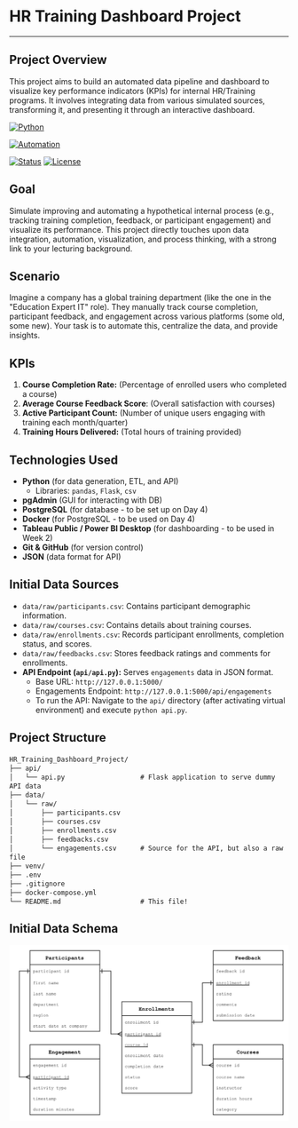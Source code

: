 # HR Training Dashboard Project
---
## Project Overview
This project aims to build an automated data pipeline and dashboard to visualize key performance indicators (KPIs) for internal HR/Training programs. It involves integrating data from various simulated sources, transforming it, and presenting it through an interactive dashboard.

[![Python](https://img.shields.io/badge/Python-3.12.6-blue.svg)](https://www.python.org/)
<!-- [![Cloud](https://img.shields.io/badge/Cloud-GCP-blue.svg)](https://cloud.google.com/) -->
<!-- [![Database](https://img.shields.io/badge/Database-BigQuery-orange.svg)](https://cloud.google.com/bigquery) -->
[![Automation](https://img.shields.io/badge/Automation-GitHub_Actions-yellow.svg)](https://github.com/features/actions)
<!-- [![Orchestration](https://img.shields.io/badge/Orchestration-Terraform-purple.svg)](https://www.terraform.io/) -->
<!-- [![Transformation](https://img.shields.io/badge/Transformation-DBT-red.svg)](https://www.getdbt.com/) -->
<!-- [![Visualization](https://img.shields.io/badge/Visualization-Looker-pink.svg)](https://cloud.google.com/looker) -->
[![Status](https://img.shields.io/badge/Status-Active-green.svg)](https://github.com/)
[![License](https://img.shields.io/badge/License-MIT-blue.svg)](https://opensource.org/licenses/MIT)

## Goal
Simulate improving and automating a hypothetical internal process (e.g., tracking training completion, feedback, or participant engagement) and visualize its performance. This project directly touches upon data integration, automation, visualization, and process thinking, with a strong link to your lecturing background.

## Scenario
Imagine a company has a global training department (like the one in the "Education Expert IT" role). They manually track course completion, participant feedback, and engagement across various platforms (some old, some new). Your task is to automate this, centralize the data, and provide insights.

## KPIs
1. **Course Completion Rate:** (Percentage of enrolled users who completed a course)
2. **Average Course Feedback Score**: (Overall satisfaction with courses)
3. **Active Participant Count:** (Number of unique users engaging with training each month/quarter)
4. **Training Hours Delivered:** (Total hours of training provided)

## Technologies Used
* **Python** (for data generation, ETL, and API)
    * Libraries: `pandas`, `Flask`, `csv`
* **pgAdmin** (GUI for interacting with DB)
* **PostgreSQL** (for database - to be set up on Day 4)
* **Docker** (for PostgreSQL - to be used on Day 4)
* **Tableau Public / Power BI Desktop** (for dashboarding - to be used in Week 2)
* **Git & GitHub** (for version control)
* **JSON** (data format for API)

## Initial Data Sources
* `data/raw/participants.csv`: Contains participant demographic information.
* `data/raw/courses.csv`: Contains details about training courses.
* `data/raw/enrollments.csv`: Records participant enrollments, completion status, and scores.
* `data/raw/feedbacks.csv`: Stores feedback ratings and comments for enrollments.
* **API Endpoint (`api/api.py`):** Serves `engagements` data in JSON format.
    * Base URL: `http://127.0.0.1:5000/`
    * Engagements Endpoint: `http://127.0.0.1:5000/api/engagements`
    * To run the API: Navigate to the `api/` directory (after activating virtual environment) and execute `python api.py`.

## Project Structure
```
HR_Training_Dashboard_Project/
├── api/
│   └── api.py                   # Flask application to serve dummy API data
├── data/
│   └── raw/
│       ├── participants.csv
│       ├── courses.csv
│       ├── enrollments.csv
│       ├── feedbacks.csv
│       └── engagements.csv      # Source for the API, but also a raw file
├── venv/ 
├── .env 
├── .gitignore                   
├── docker-compose.yml           
└── README.md                    # This file!
```

## Initial Data Schema
![Initial Data Schema](/data/images/schema.png)
